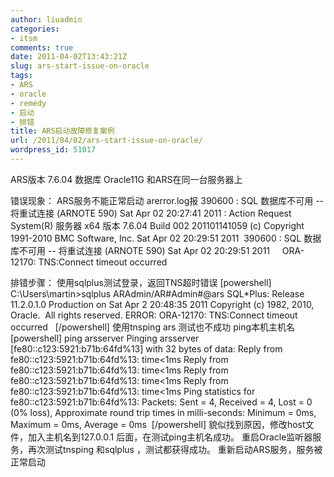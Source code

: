 ```yaml
---
author: liuadmin
categories:
- itsm
comments: true
date: 2011-04-02T13:43:21Z
slug: ars-start-issue-on-oracle
tags:
- ARS
- oracle
- remedy
- 启动
- 排错
title: ARS启动故障修复案例
url: /2011/04/02/ars-start-issue-on-oracle/
wordpress_id: 51017
---
```


ARS版本 7.6.04
数据库 Oracle11G 和ARS在同一台服务器上

错误现象：
ARS服务不能正常启动
arerror.log报 390600 : SQL 数据库不可用 -- 将重试连接 (ARNOTE 590)
Sat Apr 02 20:27:41 2011 : Action Request System(R) 服务器 x64 版本 7.6.04 Build 002 201101141059
(c) Copyright 1991-2010 BMC Software, Inc.
Sat Apr 02 20:29:51 2011  390600 : SQL 数据库不可用 -- 将重试连接 (ARNOTE 590)
Sat Apr 02 20:29:51 2011     ORA-12170: TNS:Connect timeout occurred

排错步骤：
使用sqlplus测试登录，返回TNS超时错误
[powershell]
 C:\Users\martin>sqlplus ARAdmin/AR#Admin#@ars
SQL*Plus: Release 11.2.0.1.0 Production on Sat Apr 2 20:48:35 2011
Copyright (c) 1982, 2010, Oracle.  All rights reserved.
ERROR:
ORA-12170: TNS:Connect timeout occurred   
[/powershell]
使用tnsping ars 测试也不成功
ping本机主机名
[powershell]
ping arsserver
Pinging arsserver [fe80::c123:5921:b71b:64fd%13] with 32 bytes of data:
Reply from fe80::c123:5921:b71b:64fd%13: time<1ms
Reply from fe80::c123:5921:b71b:64fd%13: time<1ms
Reply from fe80::c123:5921:b71b:64fd%13: time<1ms
Reply from fe80::c123:5921:b71b:64fd%13: time<1ms
Ping statistics for fe80::c123:5921:b71b:64fd%13:
Packets: Sent = 4, Received = 4, Lost = 0 (0% loss),
Approximate round trip times in milli-seconds:
Minimum = 0ms, Maximum = 0ms, Average = 0ms 
[/powershell]
貌似找到原因，修改host文件，加入主机名到127.0.0.1 后面，在测试ping主机名成功。
重启Oracle监听器服务，再次测试tnsping 和sqlplus ，测试都获得成功。
重新启动ARS服务，服务被正常启动
